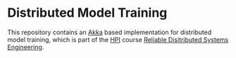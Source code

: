 # Distributed Model Training

This repository contains an [Akka](https://akka.io/) based implementation for distributed model training, which is part of the [HPI](https://hpi.de) course [Reliable Disitributed Systems Engineering](https://hpi.de/naumann/teaching/teaching/ss-19/reliable-distributed-systems-engineering.html).